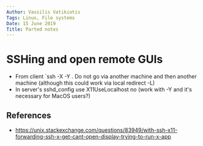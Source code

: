 ```yaml
---
Author: Vassilis Vatikiotis
Tags: Linux, File systems
Date: 15 June 2019
Title: Parted notes
---
```


# SSHing and open remote GUIs

- From client `ssh -X -Y <direct-ip>. Do not go via another machine and then another machine (although this could work via local redirect -L)
- In server's sshd_config use X11UseLocalhost no (work with -Y and it's
  necessary for MacOS users?)

## References

- https://unix.stackexchange.com/questions/83949/with-ssh-x11-forwarding-ssh-x-get-cant-open-display-trying-to-run-x-app


